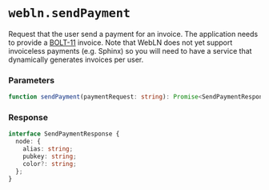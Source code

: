 # `webln.sendPayment`

Request that the user send a payment for an invoice. The application needs to provide a [BOLT-11](https://github.com/lightningnetwork/lightning-rfc/blob/master/11-payment-encoding.md) invoice. Note that WebLN does not yet support invoiceless payments (e.g. Sphinx) so you will need to have a service that dynamically generates invoices per user.

### Parameters

```ts
function sendPayment(paymentRequest: string): Promise<SendPaymentResponse>;
```

### Response

```ts
interface SendPaymentResponse {
  node: {
    alias: string;
    pubkey: string;
    color?: string;
  };
}
```
